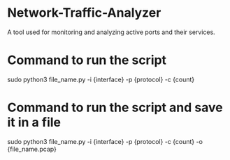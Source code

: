 # Network-Traffic-Analyzer
A tool used for monitoring and analyzing active ports and their services.  

# Command to run the script
sudo python3 file_name.py -i {interface} -p {protocol} -c {count} 

# Command to run the script and save it in a file 
sudo python3 file_name.py -i {interface} -p {protocol} -c {count} -o {file_name.pcap}
